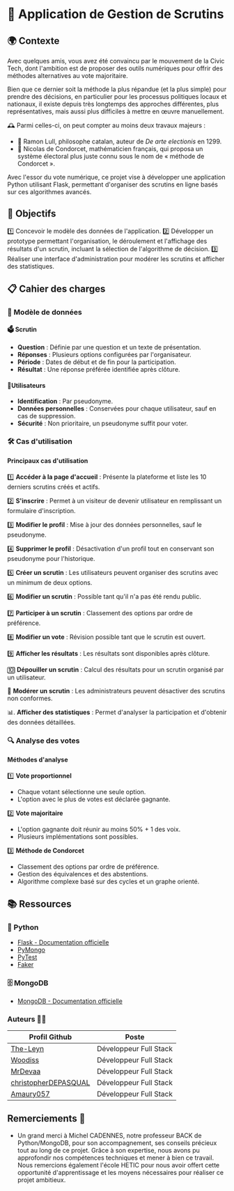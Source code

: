 # 🌟 Application de Gestion de Scrutins

## 🌍 Contexte

Avec quelques amis, vous avez été convaincu par le mouvement de la Civic Tech, dont l'ambition est de proposer des outils numériques pour offrir des méthodes alternatives au vote majoritaire.

Bien que ce dernier soit la méthode la plus répandue (et la plus simple) pour prendre des décisions, en particulier pour les processus politiques locaux et nationaux, il existe depuis très longtemps des approches différentes, plus représentatives, mais aussi plus difficiles à mettre en œuvre manuellement.

🕰️ Parmi celles-ci, on peut compter au moins deux travaux majeurs :

- 📜 Ramon Lull, philosophe catalan, auteur de *De arte electionis* en 1299.
- 🧮 Nicolas de Condorcet, mathématicien français, qui proposa un système électoral plus juste connu sous le nom de « méthode de Condorcet ».

Avec l'essor du vote numérique, ce projet vise à développer une application Python utilisant Flask, permettant d'organiser des scrutins en ligne basés sur ces algorithmes avancés.

## 🎯 Objectifs

1️⃣ Concevoir le modèle des données de l'application.
2️⃣ Développer un prototype permettant l'organisation, le déroulement et l'affichage des résultats d'un scrutin, incluant la sélection de l'algorithme de décision.
3️⃣ Réaliser une interface d'administration pour modérer les scrutins et afficher des statistiques.

## 📋 Cahier des charges

### 📂 Modèle de données

#### 🗳️ Scrutin
- **Question** : Définie par une question et un texte de présentation.
- **Réponses** : Plusieurs options configurées par l'organisateur.
- **Période** : Dates de début et de fin pour la participation.
- **Résultat** : Une réponse préférée identifiée après clôture.

#### 👤Utilisateurs
- **Identification** : Par pseudonyme.
- **Données personnelles** : Conservées pour chaque utilisateur, sauf en cas de suppression.
- **Sécurité** : Non prioritaire, un pseudonyme suffit pour voter.

### 🛠️ Cas d'utilisation

#### Principaux cas d'utilisation

1️⃣ **Accéder à la page d'accueil** : Présente la plateforme et liste les 10 derniers scrutins créés et actifs.

2️⃣ **S'inscrire** : Permet à un visiteur de devenir utilisateur en remplissant un formulaire d'inscription.

3️⃣ **Modifier le profil** : Mise à jour des données personnelles, sauf le pseudonyme.

4️⃣ **Supprimer le profil** : Désactivation d'un profil tout en conservant son pseudonyme pour l'historique.

5️⃣ **Créer un scrutin** : Les utilisateurs peuvent organiser des scrutins avec un minimum de deux options.

6️⃣ **Modifier un scrutin** : Possible tant qu'il n'a pas été rendu public.

7️⃣ **Participer à un scrutin** : Classement des options par ordre de préférence.

8️⃣ **Modifier un vote** : Révision possible tant que le scrutin est ouvert.

9️⃣ **Afficher les résultats** : Les résultats sont disponibles après clôture.

🔟 **Dépouiller un scrutin** : Calcul des résultats pour un scrutin organisé par un utilisateur.

🔢 **Modérer un scrutin** : Les administrateurs peuvent désactiver des scrutins non conformes.

📊. **Afficher des statistiques** : Permet d'analyser la participation et d'obtenir des données détaillées.


### 🔍 Analyse des votes

#### Méthodes d'analyse

1️⃣ **Vote proportionnel**
   - Chaque votant sélectionne une seule option.
   - L'option avec le plus de votes est déclarée gagnante.

2️⃣ **Vote majoritaire**
   - L'option gagnante doit réunir au moins 50% + 1 des voix.
   - Plusieurs implémentations sont possibles.

3️⃣ **Méthode de Condorcet**
   - Classement des options par ordre de préférence.
   - Gestion des équivalences et des abstentions.
   - Algorithme complexe basé sur des cycles et un graphe orienté.

## 📚 Ressources

### 🐍 Python
- [Flask - Documentation officielle](https://flask.palletsprojects.com/)
- [PyMongo](https://pymongo.readthedocs.io/)
- [PyTest](https://docs.pytest.org/)
- [Faker](https://faker.readthedocs.io/)

### 🗄️ MongoDB
- [MongoDB - Documentation officielle](https://www.mongodb.com/docs/)

### Auteurs 👨‍💻

| Profil Github                                                   | Poste                  |
|-----------------------------------------------------------------|------------------------|
| [The-Leyn](https://github.com/The-Leyn)                         | Développeur Full Stack |
| [Woodiss](https://github.com/Woodiss)                           | Développeur Full Stack |
| [MrDevaa](https://github.com/MrDevaa)                           | Développeur Full Stack |
| [christopherDEPASQUAL](https://github.com/christopherDEPASQUAL) | Développeur Full Stack |
| [Amaury057](https://github.com/Amaury057)                       | Développeur Full Stack |

## Remerciements 💬

- Un grand merci à Michel CADENNES, notre professeur BACK de Python/MongoDB, pour son accompagnement, ses conseils précieux tout au long de ce projet. Grâce à son expertise, nous avons pu approfondir nos compétences techniques et mener à bien ce travail.
Nous remercions également l'école HETIC pour nous avoir offert cette opportunité d'apprentissage et les moyens nécessaires pour réaliser ce projet ambitieux.
